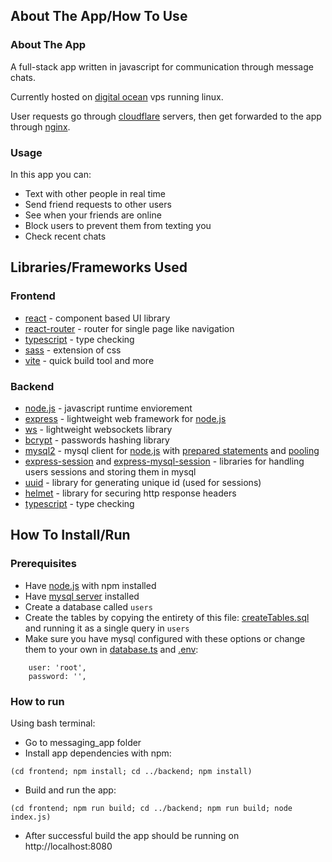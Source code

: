 ## About The App/How To Use
### About The App
A full-stack app written in javascript for communication through message chats.

Currently hosted on [digital ocean](https://www.digitalocean.com/) vps running linux.

User requests go through [cloudflare](https://www.cloudflare.com) servers, then get forwarded to the app through [nginx](https://nginx.org/en/).
### Usage
In this app you can:
- Text with other people in real time
- Send friend requests to other users
- See when your friends are online
- Block users to prevent them from texting you
- Check recent chats
## Libraries/Frameworks Used
### Frontend
- [react](https://github.com/facebook/react) - component based UI library
- [react-router](https://github.com/remix-run/react-router) - router for single page like navigation
- [typescript](https://github.com/microsoft/TypeScript) - type checking
- [sass](https://github.com/sass/sass) - extension of css
- [vite](https://github.com/vitejs/vite) - quick build tool and more
### Backend
- [node.js](https://github.com/nodejs/node) - javascript runtime enviorement
- [express](https://github.com/expressjs/express) - lightweight web framework for [node.js](https://github.com/nodejs/node)
- [ws](https://github.com/websockets/ws) - lightweight websockets library
- [bcrypt](https://github.com/dcodeIO/bcrypt.js/) - passwords hashing library
- [mysql2](https://github.com/sidorares/node-mysql2) - mysql client for [node.js](https://github.com/nodejs/node) with [prepared statements](https://sidorares.github.io/node-mysql2/docs/documentation/prepared-statements) and [pooling](https://sidorares.github.io/node-mysql2/docs#using-connection-pools)
- [express-session](https://github.com/expressjs/session) and [express-mysql-session](https://github.com/chill117/express-mysql-session) - libraries for handling users sessions and storing them in mysql
- [uuid](https://github.com/uuidjs/uuid) - library for generating unique id (used for sessions)
- [helmet](https://github.com/helmetjs/helmet) - library for securing http response headers
- [typescript](https://github.com/microsoft/TypeScript) - type checking
## How To Install/Run
### Prerequisites
- Have [node.js](https://nodejs.org/en/download) with npm installed
- Have [mysql server](https://www.apachefriends.org/) installed
- Create a database called `users`
- Create the tables by copying the entirety of this file: [createTables.sql](https://github.com/KrzysztofOsiniak/messaging_app/blob/react/createTables.sql) and running it as a single query in `users`
- Make sure you have mysql configured with these options or change them to your own in [database.ts](https://github.com/KrzysztofOsiniak/messaging_app/blob/react/backend/database.ts) and [.env](https://github.com/KrzysztofOsiniak/messaging_app/blob/react/backend/.env):
```
    user: 'root',
    password: '',
```
### How to run
Using bash terminal:
- Go to messaging_app folder
- Install app dependencies with npm:
```
(cd frontend; npm install; cd ../backend; npm install)
```
- Build and run the app:
```
(cd frontend; npm run build; cd ../backend; npm run build; node index.js)
```
- After successful build the app should be running on http://localhost:8080
